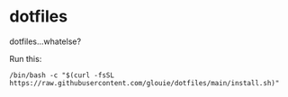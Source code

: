 # dotfiles

dotfiles...whatelse?

Run this:

```
/bin/bash -c "$(curl -fsSL https://raw.githubusercontent.com/glouie/dotfiles/main/install.sh)"
```
